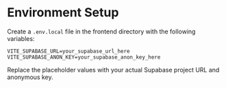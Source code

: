 # Environment Setup

Create a `.env.local` file in the frontend directory with the following variables:

```
VITE_SUPABASE_URL=your_supabase_url_here
VITE_SUPABASE_ANON_KEY=your_supabase_anon_key_here
```

Replace the placeholder values with your actual Supabase project URL and anonymous key.


